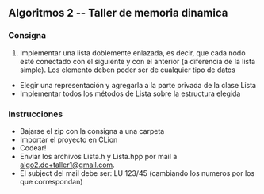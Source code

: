 ## Algoritmos 2 -- Taller de memoria dinamica

### Consigna

1) Implementar una lista doblemente enlazada, es decir, que cada nodo esté conectado con el siguiente y con el anterior (a diferencia de la lista simple). Los elemento deben poder ser de cualquier tipo de datos

* Elegir una representación y agregarla a la parte privada de la clase Lista
* Implementar todos los métodos de Lista sobre la estructura elegida

### Instrucciones

* Bajarse el zip con la consigna a una carpeta
* Importar el proyecto en CLion
* Codear!
* Enviar los archivos Lista.h y Lista.hpp por mail a algo2.dc+taller1@gmail.com.
* El subject del mail debe ser: LU 123/45 (cambiando los numeros por los que correspondan)
